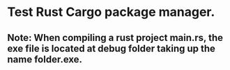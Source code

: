 # Test Rust Cargo package manager.
## Note: When compiling a rust project main.rs, the exe file is located at debug folder taking up the name folder.exe.